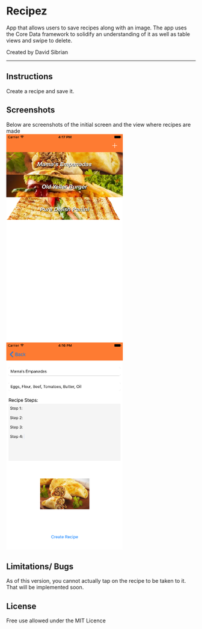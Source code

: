 # Recipez
App that allows users to save recipes along with an image. The app uses the Core Data framework to solidify an understanding of it as well as table views and swipe to delete.

Created by David Sibrian
- - - -
## Instructions
Create a recipe and save it.  

## Screenshots
Below are screenshots of the initial screen and the view where recipes are made<br>
![alt tag](https://github.com/David-Sibrian08/Recipez/blob/master/Screenshots/HomePage.png?raw=true)
![alt tag](https://github.com/David-Sibrian08/Recipez/blob/master/Screenshots/createRecipeScreen.png?raw=true)

## Limitations/ Bugs
As of this version, you cannot actually tap on the recipe to be taken to it. 
That will be implemented soon.

## License
Free use allowed under the MIT Licence
